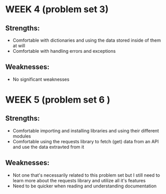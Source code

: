 # WEEK 4 (problem set 3)

## Strengths:
- Comfortable with dictionaries and using the data stored inside of them at will
- Comfortable with handling errors and exceptions

## Weaknesses:
- No significant weaknesses 

# WEEK 5 (problem set 6 )

## Strengths:
- Comfortable importing and installing libraries and using their different modules
- Comfortable using the requests library to fetch (get) data from an API and use the data extravted from it
## Weaknesses:
- Not one that's necessarily related to this problem set but I still need to learn more about the requests library and utilize all it's features 
- Need to be quicker when reading and understanding documentation